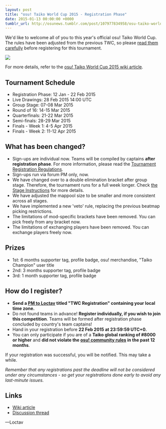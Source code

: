 ```yaml
---
layout: post
title: "osu! Taiko World Cup 2015 - Registration Phase"
date: 2015-01-13 00:00:00 +0000
tumblr_url: http://osunews.tumblr.com/post/107977834958/osu-taiko-world-cup-2015-registration-phase
---
```


We'd like to welcome all of you to this year's official osu! Taiko World Cup. The rules have been adjusted from the previous TWC, so please [read them carefully](/wiki/Tournaments/TWC/2015#ruleset) before registering for this tournament.

![](/wiki/shared/news/banners/TWC_2015.png)

For more details, refer to the [osu! Taiko World Cup 2015 wiki article](/wiki/Tournaments/TWC/2015).

## Tournament Schedule

- Registration Phase: 12 Jan - 22 Feb 2015
- Live Drawings: 28 Feb 2015 14:00 UTC
- Group Stage: 07-08 Mar 2015
- Round of 16: 14-15 Mar 2015
- Quarterfinals: 21-22 Mar 2015
- Semi-finals: 28-29 Mar 2015
- Finals - Week 1: 4-5 Apr 2015
- Finals - Week 2: 11-12 Apr 2015

## What has been changed?

- Sign-ups are individual now. Teams will be compiled by captains **after registration phase**. For more information, please read the [Tournament Registration Regulations](/wiki/Tournaments/TWC/2015#tournament-registration).
- Sign-ups run via forum PM only, now.
- We have changed over to a double elimination bracket after group stage. Therefore, the tournament runs for a full week longer. Check [the Stage Instructions](/wiki/Tournaments/TWC/2015#stage-instructions) for more details.
- We have adjusted the mappool size to be smaller and more consistent across all stages.
- We have implemented a new 'veto' rule, replacing the previous beatmap picking restrictions.
- The limitations of mod-specific brackets have been removed. You can pick freely from any bracket now.
- The limitations of exchanging players have been removed. You can exchange players freely now.

## Prizes

- 1st: 6 months supporter tag, profile badge, osu! merchandise, "Taiko Champion" user title
- 2nd: 3 months supporter tag, profile badge
- 3rd: 1 month supporter tag, profile badge

## How do I register?

- **Send a [PM to Loctav](https://osu.ppy.sh/home/messages/users/71366) titled "TWC Registration" containing your local time zone.**
- Do not found teams in advance! **Register individually, if you wish to join this competition**. Teams will be formed after registration phase concluded by country's team captains!
- Hand in your registration before **22 Feb 2015 at 23:59:59 UTC+0.**
- You can only participate if you are of a **Taiko global ranking of #8000 or higher** and **did not violate the [osu! community rules](https://osu.ppy.sh/wiki/Rules) in the past 12 months**.

If your registration was successful, you will be notified. This may take a while.

_Remember that any registrations past the deadline will not be considered under any circumstances - so get your registrations done early to avoid any last-minute issues._

## Links

- [Wiki article](/wiki/Tournaments/TWC/2015)
- [Discussion thread](https://osu.ppy.sh/community/forums/topics/279723)

—Loctav
